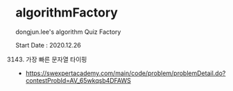 # algorithmFactory
dongjun.lee's algorithm Quiz Factory

Start Date : 2020.12.26

3143. 가장 빠른 문자열 타이핑
 - https://swexpertacademy.com/main/code/problem/problemDetail.do?contestProbId=AV_65wkqsb4DFAWS
